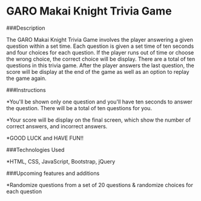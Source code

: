 # GARO Makai Knight Trivia Game

###Description

The GARO Makai Knight Trivia Game involves the player answering a given question within a set time. Each question is given a set time of ten seconds and four choices for each question. If the player runs out of time or choose the wrong choice, the correct choice will be display. There are a total of ten questions in this trivia game. After the player answers the last question, the score will be display at the end of the game as well as an option to replay the game again.

###Instructions

*You'll be shown only one question and you'll have ten seconds to answer the question. There will be a total of ten questions for you.

*Your score will be display on the final screen, which show the number of correct answers, and incorrect answers.

*GOOD LUCK and HAVE FUN!!

###Technologies Used

*HTML, CSS, JavaScript, Bootstrap, jQuery

###Upcoming features and additions

*Randomize questions from a set of 20 questions & randomize choices for each question
